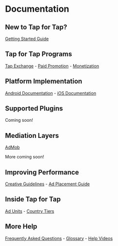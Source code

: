 # Documentation

##  New to Tap for Tap?

[Getting Started Guide](/doc/getting-started)

##  Tap for Tap Programs

[Tap Exchange](/doc/tap-exchange)  -  [Paid Promotion](/doc/paid-promotion)  -  [Monetization](/doc/monetization)

##  Platform Implementation

[Android Documentation](/doc/android/integration)  -  [iOS Documentation](/doc/ios/integration)

##  Supported Plugins

Coming soon!

##  Mediation Layers

[AdMob](/doc/mediation/admob)

More coming soon!

##  Improving Performance

[Creative Guidelines](/doc/performance/creatives)  -  [Ad Placement Guide](/doc/performance/placement)

##  Inside Tap for Tap

[Ad Units](/doc/ad-units)  -  [Country Tiers](/doc/country-tiers)

##  More Help

[Frequently Asked Questions](/doc/help/faq)  -  [Glossary](/doc/help/glossary)  -  [Help Videos](/doc/help/video)
